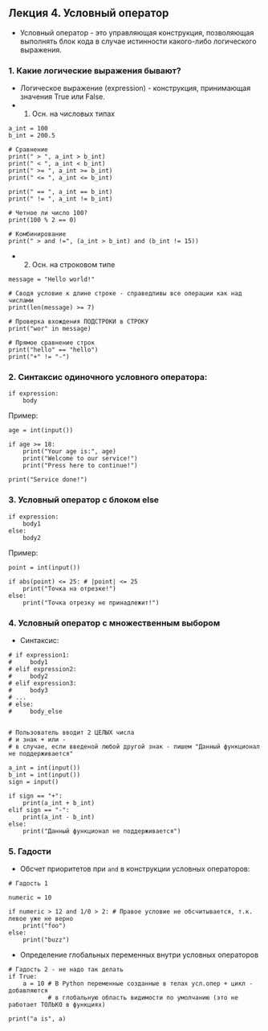 ## Лекция 4. Условный оператор

* Условный оператор - это управляющая конструкция, позволяющая выполнять блок кода в случае истинности какого-либо логического выражения.

### 1. Какие логические выражения бывают?
* Логическое выражение (expression) - конструкция, принимающая значения True или False.
* 1) Осн. на числовых типах
```
a_int = 100
b_int = 200.5

# Сравнение 
print(" > ", a_int > b_int)
print(" < ", a_int < b_int)
print(" >= ", a_int >= b_int)
print(" <= ", a_int <= b_int)

print(" == ", a_int == b_int)
print(" != ", a_int != b_int)

# Четное ли число 100?
print(100 % 2 == 0)

# Комбинирование
print(" > and !=", (a_int > b_int) and (b_int != 15))
```

* 2) Осн. на строковом типе
```
message = "Hello world!"

# Сводя условие к длине строке - справедливы все операции как над числами
print(len(message) >= 7)

# Проверка вхождения ПОДСТРОКИ в СТРОКУ
print("wor" in message)

# Прямое сравнение строк
print("hello" == "hello")
print("+" != "-")
```

### 2. Синтаксис одиночного условного оператора:
```
if expression:
    body
```
Пример:
```
age = int(input())

if age >= 18:
    print("Your age is:", age)
    print("Welcome to our service!")
    print("Press here to continue!")

print("Service done!")
```

### 3. Условный оператор с блоком else
```
if expression:
    body1
else:
    body2
```


Пример:
```
point = int(input())

if abs(point) <= 25: # |point| <= 25
    print("Точка на отрезке!")
else:
    print("Точка отрезку не принадлежит!")
```

### 4. Условный оператор с множественным выбором
* Синтаксис:
```
# if expression1:
#     body1
# elif expression2:
#     body2
# elif expression3:
#     body3
# ...
# else:
#     body_else

```
```

# Пользователь вводит 2 ЦЕЛЫХ числа
# и знак + или -
# в случае, если введеной любой другой знак - пишем "Данный функционал не поддерживается"

a_int = int(input())
b_int = int(input())
sign = input()

if sign == "+":
    print(a_int + b_int)
elif sign == "-":
    print(a_int - b_int)
else:
    print("Данный функционал не поддерживается")
```

### 5. Гадости
* Обсчет приоритетов при `and` в конструкции условных операторов:
```
# Гадость 1

numeric = 10

if numeric > 12 and 1/0 > 2: # Правое условие не обсчитывается, т.к. левое уже не верно
    print("foo")
else:
    print("buzz")
```
* Определение глобальных переменных внутри условных операторов
```
# Гадость 2 - не надо так делать
if True:
    a = 10 # В Python переменные созданные в телах усл.опер + цикл - добавляются
           # в глобальную область видимости по умолчанию (это не работает ТОЛЬКО в функциях)

print("a is", a)
```